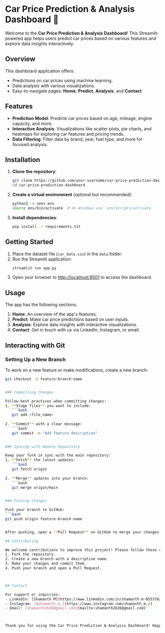 # Car Price Prediction & Analysis Dashboard 🚗

Welcome to the **Car Price Prediction & Analysis Dashboard**! This Streamlit-powered app helps users predict car prices based on various features and explore data insights interactively.

## Overview
This dashboard application offers:
- Predictions on car prices using machine learning.
- Data analysis with various visualizations.
- Easy-to-navigate pages: **Home**, **Predict**, **Analysis**, and **Contact**.

## Features
- **Prediction Model**: Predicts car prices based on age, mileage, engine capacity, and more.
- **Interactive Analysis**: Visualizations like scatter plots, pie charts, and heatmaps for exploring car features and pricing trends.
- **Data Filtering**: Filter data by brand, year, fuel type, and more for focused analysis.

## Installation

1. **Clone the repository**:
   ```bash
   git clone https://github.com/your-username/car-price-prediction-dashboard.git
   cd car-price-prediction-dashboard
   ```

2. **Create a virtual environment** (optional but recommended):
   ```bash
   python3 -m venv env
   source env/bin/activate  # On Windows use `env\Scripts\activate`
   ```

3. **Install dependencies**:
   ```bash
   pip install -r requirements.txt
   ```

## Getting Started

1. Place the dataset file (`car_data.csv`) in the `data` folder.
2. Run the Streamlit application:
   ```bash
   streamlit run app.py
   ```
3. Open your browser to [http://localhost:8501](http://localhost:8501) to access the dashboard.

## Usage

The app has the following sections:
1. **Home**: An overview of the app's features.
2. **Predict**: Make car price predictions based on user inputs.
3. **Analysis**: Explore data insights with interactive visualizations.
4. **Contact**: Get in touch with us via LinkedIn, Instagram, or email.

## Interacting with Git

### Setting Up a New Branch

To work on a new feature or make modifications, create a new branch:
```bash
git checkout -b feature-branch-name


### Committing Changes

Follow best practices when committing changes:
1. **Stage files** you want to include:
   ```bash
   git add <file_name>
   
2. **Commit** with a clear message:
   ```bash
   git commit -m "Add feature description"
   

### Syncing with Remote Repository

Keep your fork in sync with the main repository:
1. **Fetch** the latest updates:
   ```bash
   git fetch origin
   
2. **Merge** updates into your branch:
   ```bash
   git merge origin/main
  

### Pushing Changes

Push your branch to GitHub:
```bash
git push origin feature-branch-name


After pushing, open a **Pull Request** on GitHub to merge your changes.

## Contributing

We welcome contributions to improve this project! Please follow these steps to contribute:
1. Fork the repository.
2. Create a new branch with a descriptive name.
3. Make your changes and commit them.
4. Push your branch and open a Pull Request.



## Contact

For support or inquiries:
- LinkedIn: [Shamanth M](https://www.linkedin.com/in/shamanth-m-05537b264)
- Instagram: [@shamanth_m_](https://www.instagram.com/shamanth_m_/)
- Email: [shamanth2626@gmail.com](mailto:shamanth2626@gmail.com)



Thank you for using the Car Price Prediction & Analysis Dashboard! Happy predicting!
